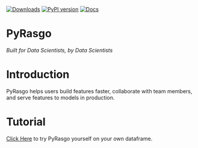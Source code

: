[![Downloads](https://pepy.tech/badge/pyrasgo)](https://pepy.tech/project/pyrasgo)
[![PyPI version](https://badge.fury.io/py/pyrasgo.svg)](https://badge.fury.io/py/pyrasgo)
[![Docs](https://img.shields.io/badge/PyRasgo-DOCS-GREEN.svg)](https://docs.rasgoml.com/)


# PyRasgo
<i>Built for Data Scientists, by Data Scientists</i>

# Introduction
PyRasgo helps users build features faster, collaborate with team members, and serve features to models in production.

# Tutorial
<a href="https://github.com/rasgointelligence/PyRasgo/blob/main/tutorials/PyRasgo%20Tutorial.ipynb">Click Here</a> to try PyRasgo yourself on your own dataframe.
